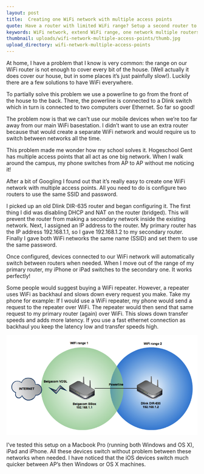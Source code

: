 ```yaml
---
layout: post
title:  Creating one WiFi network with multiple access points
quote: Have a router with limited WiFi range? Setup a second router to extend your network and great WiFi coverage.
keywords: WiFi network, extend WiFi range, one network multiple routers, access points
thumbnail: uploads/wifi-network-multiple-access-points/thumb.jpg
upload_directory: wifi-network-multiple-access-points
---
```


At home, I have a problem that I know is very common: the range on our WiFi router is not enough to cover every bit of the house. (Well actually it does cover our house, but in some places it’s just painfully slow!). Luckily there are a few solutions to have WiFi everywhere.

<!--more-->

To partially solve this problem we use a powerline to go from the front of the house to the back. There, the powerline is connected to a Dlink switch which in turn is connected to two computers over Ethernet. So far so good!

The problem now is that we can’t use our mobile devices when we’re too far away from our main WiFi basestation. I didn’t want to use an extra router because that would create a separate WiFi network and would require us to switch between networks all the time.

This problem made me wonder how my school solves it. Hogeschool Gent has multiple access points that all act as one big network. When I walk around the campus, my phone switches from AP to AP without me noticing it!

After a bit of Googling I found out that it’s really easy to create one WiFi network with multiple access points. All you need to do is configure two routers to use the same SSID and password.

I picked up an old Dlink DIR-635 router and began configuring it. The first thing I did was disabling DHCP and NAT on the router (bridged). This will prevent the router from making a secondary network inside the existing network. Next, I assigned an IP address to the router. My primary router has the IP address 192.168.1.1, so I gave 192.168.1.2 to my secondary router. Finally I gave both WiFi networks the same name (SSID) and set them to use the same password.

Once configured, devices connected to our WiFi network will automatically switch between routers when needed. When I move out of the range of my primary router, my iPhone or iPad switches to the secondary one. It works perfectly!

Some people would suggest buying a WiFi repeater. However, a repeater uses WiFi as backhaul and slows down every request you make. Take my phone for example: If I would use a WiFi repeater, my phone would send a request to the repeater over WiFi. The repeater would then send that same request to my primary router (again) over WiFi. This slows down transfer speeds and adds more latency. If you use a fast ethernet connection as backhaul you keep the latency low and transfer speeds high.

![Diagram of the network setup](/uploads/wifi-network-multiple-access-points/network-diagram-wifi.png)

I’ve tested this setup on a Macbook Pro (running both Windows and OS X), iPad and iPhone. All these devices switch without problem between these networks when needed. I have noticed that the iOS devices switch much quicker between AP’s then Windows or OS X machines.